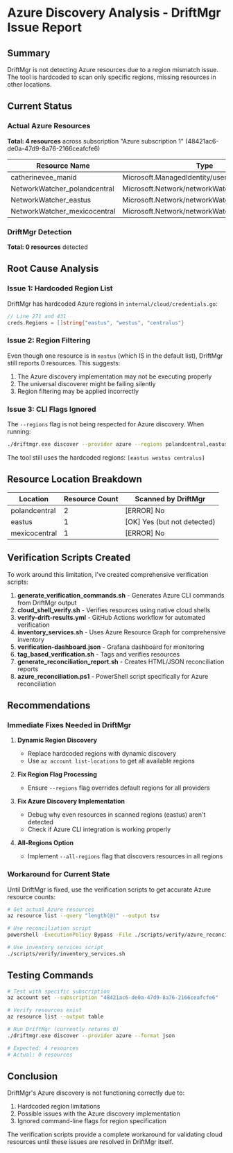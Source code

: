 # Azure Discovery Analysis - DriftMgr Issue Report

## Summary
DriftMgr is not detecting Azure resources due to a region mismatch issue. The tool is hardcoded to scan only specific regions, missing resources in other locations.

## Current Status

### Actual Azure Resources
**Total: 4 resources** across subscription "Azure subscription 1" (48421ac6-de0a-47d9-8a76-2166ceafcfe6)

| Resource Name | Type | Location |
|--------------|------|----------|
| catherinevee_manid | Microsoft.ManagedIdentity/userAssignedIdentities | polandcentral |
| NetworkWatcher_polandcentral | Microsoft.Network/networkWatchers | polandcentral |
| NetworkWatcher_eastus | Microsoft.Network/networkWatchers | eastus |
| NetworkWatcher_mexicocentral | Microsoft.Network/networkWatchers | mexicocentral |

### DriftMgr Detection
**Total: 0 resources** detected

## Root Cause Analysis

### Issue 1: Hardcoded Region List
DriftMgr has hardcoded Azure regions in `internal/cloud/credentials.go`:
```go
// Line 271 and 431
creds.Regions = []string{"eastus", "westus", "centralus"}
```

### Issue 2: Region Filtering
Even though one resource is in `eastus` (which IS in the default list), DriftMgr still reports 0 resources. This suggests:
1. The Azure discovery implementation may not be executing properly
2. The universal discoverer might be failing silently
3. Region filtering may be applied incorrectly

### Issue 3: CLI Flags Ignored
The `--regions` flag is not being respected for Azure discovery. When running:
```bash
./driftmgr.exe discover --provider azure --regions polandcentral,eastus,mexicocentral
```
The tool still uses the hardcoded regions: `[eastus westus centralus]`

## Resource Location Breakdown

| Location | Resource Count | Scanned by DriftMgr |
|----------|---------------|---------------------|
| polandcentral | 2 | [ERROR] No |
| eastus | 1 | [OK] Yes (but not detected) |
| mexicocentral | 1 | [ERROR] No |

## Verification Scripts Created

To work around this limitation, I've created comprehensive verification scripts:

1. **generate_verification_commands.sh** - Generates Azure CLI commands from DriftMgr output
2. **cloud_shell_verify.sh** - Verifies resources using native cloud shells
3. **verify-drift-results.yml** - GitHub Actions workflow for automated verification
4. **inventory_services.sh** - Uses Azure Resource Graph for comprehensive inventory
5. **verification-dashboard.json** - Grafana dashboard for monitoring
6. **tag_based_verification.sh** - Tags and verifies resources
7. **generate_reconciliation_report.sh** - Creates HTML/JSON reconciliation reports
8. **azure_reconciliation.ps1** - PowerShell script specifically for Azure reconciliation

## Recommendations

### Immediate Fixes Needed in DriftMgr

1. **Dynamic Region Discovery**
   - Replace hardcoded regions with dynamic discovery
   - Use `az account list-locations` to get all available regions
   
2. **Fix Region Flag Processing**
   - Ensure `--regions` flag overrides default regions for all providers
   
3. **Fix Azure Discovery Implementation**
   - Debug why even resources in scanned regions (eastus) aren't detected
   - Check if Azure CLI integration is working properly
   
4. **All-Regions Option**
   - Implement `--all-regions` flag that discovers resources in all regions

### Workaround for Current State

Until DriftMgr is fixed, use the verification scripts to get accurate Azure resource counts:

```bash
# Get actual Azure resources
az resource list --query "length(@)" --output tsv

# Use reconciliation script
powershell -ExecutionPolicy Bypass -File ./scripts/verify/azure_reconciliation.ps1

# Use inventory services script
./scripts/verify/inventory_services.sh
```

## Testing Commands

```bash
# Test with specific subscription
az account set --subscription "48421ac6-de0a-47d9-8a76-2166ceafcfe6"

# Verify resources exist
az resource list --output table

# Run DriftMgr (currently returns 0)
./driftmgr.exe discover --provider azure --format json

# Expected: 4 resources
# Actual: 0 resources
```

## Conclusion

DriftMgr's Azure discovery is not functioning correctly due to:
1. Hardcoded region limitations
2. Possible issues with the Azure discovery implementation
3. Ignored command-line flags for region specification

The verification scripts provide a complete workaround for validating cloud resources until these issues are resolved in DriftMgr itself.